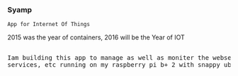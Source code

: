 <h3>Syamp</h3>
<code>App for Internet Of Things</code>
<p>2015 was the year of containers, 2016 will be the Year of IOT</p>
<pre> 
Iam building this app to manage as well as moniter the webservers, databases,
services, etc running on my raspberry pi b+ 2 with snappy ubuntu core.
</pre>

